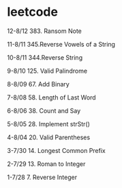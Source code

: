 # leetcode
12-8/12 383. Ransom Note

11-8/11	345.Reverse Vowels of a String   

10-8/11	344.Reverse String   

9-8/10 125. Valid Palindrome

8-8/09 67. Add Binary

7-8/08 58. Length of Last Word

6-8/06 38. Count and Say

5-8/05 28. Implement strStr()

4-8/04 20. Valid Parentheses

3-7/30 14. Longest Common Prefix

2-7/29 13. Roman to Integer

1-7/28 7. Reverse Integer
